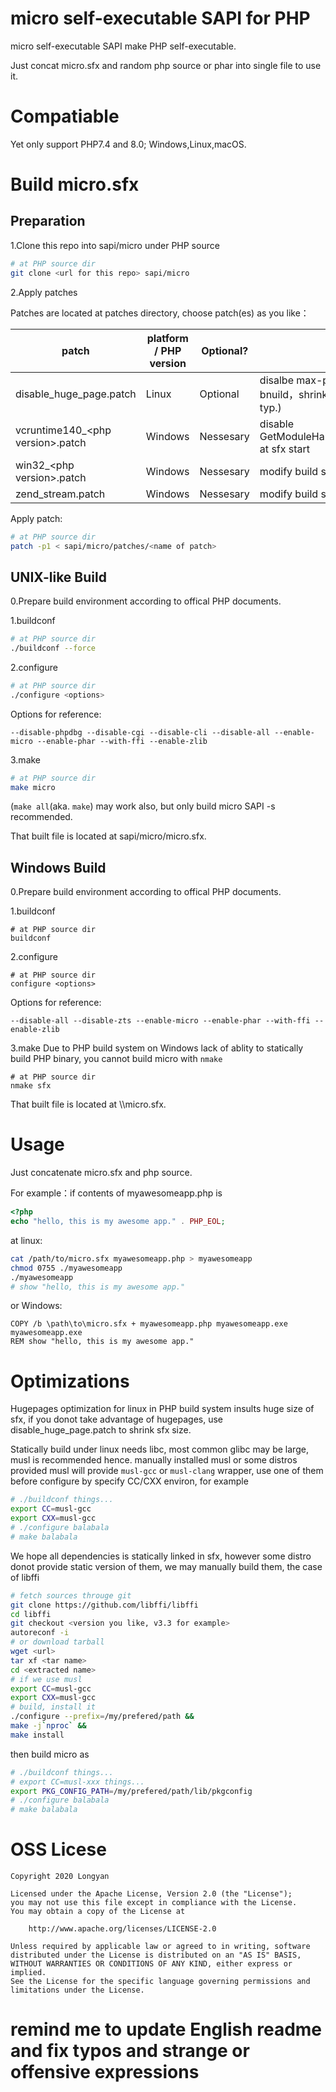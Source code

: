 # micro self-executable SAPI for PHP

micro self-executable SAPI make PHP self-executable.

Just concat micro.sfx and random php source or phar into single file to use it.

# Compatiable

Yet only support PHP7.4 and 8.0; Windows,Linux,macOS.

# Build micro.sfx

## Preparation

1.Clone this repo into sapi/micro under PHP source

```bash
# at PHP source dir
git clone <url for this repo> sapi/micro
```
2.Apply patches

Patches are located at patches directory, choose patch(es) as you like：

patch | platform / PHP version | Optional? | usage
--- | --- | --- | ---
disable_huge_page.patch | Linux | Optional | disalbe max-page-size for linux bnuild，shrink sfx size (10M+ -> 5M typ.)
vcruntime140_\<php version\>.patch | Windows | Nessesary | disable GetModuleHandle(vcruntime140(d).dll) at sfx start
win32_\<php version\>.patch | Windows | Nessesary | modify build system for build sfx file
zend_stream.patch | Windows | Nessesary | modify build system for build sfx file

Apply patch:

```bash
# at PHP source dir
patch -p1 < sapi/micro/patches/<name of patch>
```
## UNIX-like Build

0.Prepare build environment according to offical PHP documents.

1.buildconf

```bash
# at PHP source dir
./buildconf --force
```

2.configure
```bash
# at PHP source dir
./configure <options>
```
Options for reference:

`--disable-phpdbg --disable-cgi --disable-cli --disable-all --enable-micro --enable-phar --with-ffi --enable-zlib`

3.make
```bash
# at PHP source dir
make micro
```
(`make all`(aka. `make`) may work also, but only build micro SAPI -s recommended.

That built file is located at sapi/micro/micro.sfx.

## Windows Build

0.Prepare build environment according to offical PHP documents.

1.buildconf

```batch
# at PHP source dir
buildconf
```

2.configure
```batch
# at PHP source dir
configure <options>
```
Options for reference:

`--disable-all --disable-zts --enable-micro --enable-phar --with-ffi --enable-zlib`

3.make
Due to PHP build system on Windows lack of ablity to statically build PHP binary, you cannot build micro with `nmake`
```batch
# at PHP source dir
nmake sfx
```
That built file is located at <arch name like x64>\\<configuration like Release>\\micro.sfx.

# Usage

Just concatenate micro.sfx and php source.

For example：if contents of myawesomeapp.php is
```php
<?php
echo "hello, this is my awesome app." . PHP_EOL;
```
at linux:
```bash
cat /path/to/micro.sfx myawesomeapp.php > myawesomeapp
chmod 0755 ./myawesomeapp
./myawesomeapp
# show "hello, this is my awesome app."
```
or Windows:
```batch
COPY /b \path\to\micro.sfx + myawesomeapp.php myawesomeapp.exe
myawesomeapp.exe
REM show "hello, this is my awesome app."
```
# Optimizations

Hugepages optimization for linux in PHP build system insults huge size of sfx, if you donot take advantage of hugepages, use disable_huge_page.patch to shrink sfx size.

Statically build under linux needs libc, most common glibc may be large, musl is recommended hence. manually installed musl or some distros provided musl will provide `musl-gcc` or `musl-clang` wrapper, use one of them before configure by specify CC/CXX environ, for example
```bash
# ./buildconf things...
export CC=musl-gcc
export CXX=musl-gcc
# ./configure balabala
# make balabala
```
We hope all dependencies is statically linked in sfx, however some distro donot provide static version of them, we may manually build them, the case of libffi
```bash
# fetch sources througe git
git clone https://github.com/libffi/libffi
cd libffi
git checkout <version you like, v3.3 for example>
autoreconf -i
# or download tarball
wget <url>
tar xf <tar name>
cd <extracted name>
# if we use musl
export CC=musl-gcc
export CXX=musl-gcc
# build, install it
./configure --prefix=/my/prefered/path &&
make -j`nproc` &&
make install
```
then build micro as

```bash
# ./buildconf things...
# export CC=musl-xxx things...
export PKG_CONFIG_PATH=/my/prefered/path/lib/pkgconfig
# ./configure balabala
# make balabala
```
# OSS Licese

```
Copyright 2020 Longyan

Licensed under the Apache License, Version 2.0 (the "License");
you may not use this file except in compliance with the License.
You may obtain a copy of the License at

    http://www.apache.org/licenses/LICENSE-2.0

Unless required by applicable law or agreed to in writing, software
distributed under the License is distributed on an "AS IS" BASIS,
WITHOUT WARRANTIES OR CONDITIONS OF ANY KIND, either express or implied.
See the License for the specific language governing permissions and
limitations under the License.
```

# remind me to update English readme and fix typos and strange or offensive expressions

